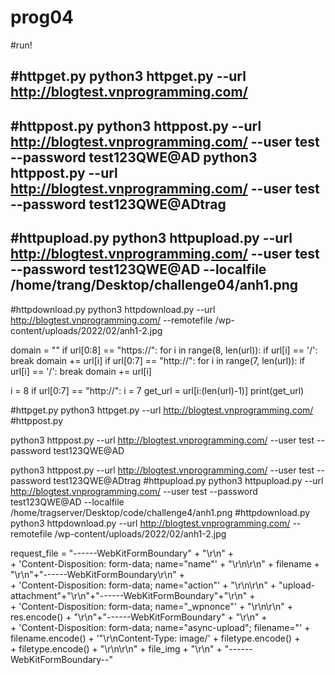 # prog04
#run!

#httpget.py
python3 httpget.py --url http://blogtest.vnprogramming.com/
---

#httppost.py
python3 httppost.py --url http://blogtest.vnprogramming.com/ --user test --password test123QWE@AD
python3 httppost.py --url http://blogtest.vnprogramming.com/ --user test --password test123QWE@ADtrag
----

#httpupload.py
python3 httpupload.py --url http://blogtest.vnprogramming.com/ --user test --password test123QWE@AD --localfile /home/trang/Desktop/challenge04/anh1.png
-----

#httpdownload.py
python3 httpdownload.py --url http://blogtest.vnprogramming.com/ --remotefile /wp-content/uploads/2022/02/anh1-2.jpg

 
domain = ""
if url[0:8] == "https://":
	for i in range(8, len(url)):
   		if url[i] == '/':
        		break
   		domain += url[i]
if url[0:7] == "http://":
	for i in range(7, len(url)):
    		if url[i] == '/':
      			break
    		domain += url[i]
    		
i = 8
if url[0:7] == "http://":
	i = 7
get_url = url[i:(len(url)-1)]
print(get_url)

#httpget.py python3 httpget.py --url http://blogtest.vnprogramming.com/
#httppost.py 

python3 httppost.py --url http://blogtest.vnprogramming.com/ --user test --password test123QWE@AD 

python3 httppost.py --url http://blogtest.vnprogramming.com/ --user test --password test123QWE@ADtrag
#httpupload.py 
python3 httpupload.py --url http://blogtest.vnprogramming.com/ --user test --password test123QWE@AD --localfile /home/tragserver/Desktop/code/challenge4/anh1.png
#httpdownload.py python3 httpdownload.py --url http://blogtest.vnprogramming.com/ --remotefile /wp-content/uploads/2022/02/anh1-2.jpg


request_file = "------WebKitFormBoundary" + "\r\n" + \
	+ 'Content-Disposition: form-data; name="name"' + "\r\n\r\n" + filename + "\r\n"+"------WebKitFormBoundary\r\n" + \
        + 'Content-Disposition: form-data; name="action"' + "\r\n\r\n" + "upload-attachment"+"\r\n"+"------WebKitFormBoundary"+"\r\n" + \
        + 'Content-Disposition: form-data; name="_wpnonce"' + "\r\n\r\n" + res.encode() + "\r\n"+"------WebKitFormBoundary" + "\r\n" + \
        + 'Content-Disposition: form-data; name="async-upload"; filename="' + filename.encode() + '"\r\nContent-Type: image/' + filetype.encode() + \
        + filetype.encode() + "\r\n\r\n" + file_img + "\r\n" + "------WebKitFormBoundary--"
